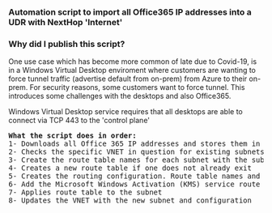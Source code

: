 ### Automation script to import all Office365 IP addresses into a UDR with NextHop 'Internet'

### Why did I publish this script? 
One use case which has become more common of late due to Covid-19, is in a Windows Virtual Desktop enviroment where customers are wanting to force tunnel traffic (advertise default from on-prem) from Azure to their on-prem. For security reasons, some customers want to force tunnel. This introduces some challenges with the desktops and also Office365.

Windows Virtual Desktop service requires that all desktops are able to connect via TCP 443 to the 'control plane'

<pre lang= >
<b>What the script does in order:</b>
1- Downloads all Office 365 IP addresses and stores them in a variable ($flatIp4s)
2- Checks the specific VNET in question for existing subnets
3- Create the route table names for each subnet with the subnet name + '-RT'
4- Creates a new route table if one does not already exit
5- Creates the routing configuration. Route table names and prefixes based on variable $flatIp4s
6- Add the Microsoft Windows Activation (KMS) service route as well
7- Applies route table to the subnet
8- Updates the VNET with the new subnet and configuration
</pre>
